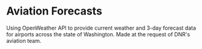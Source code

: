 # Aviation Forecasts
Using OpenWeather API to provide current weather and 3-day forecast data for airports across the state of Washington. Made at the request of DNR's aviation team.

